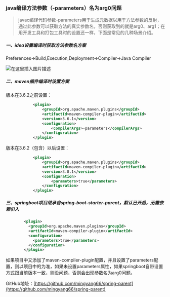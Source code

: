 ### java编译方法参数（-parameters）名为arg0问题

> javac编译代码参数-parameters用于生成元数据以用于方法参数的反射，通过此参数可以获取方法的真实参数名，否则获取到的就是arg0、arg1；在用开发工具和打包工具时的设置还一样，下面是常见的几种场景介绍。

##### 一、idea设置编译时获取方法参数名方案

Preferences->Build,Execution,Deployment->Compiler->Java Compiler

![在这里插入图片描述](https://img-blog.csdnimg.cn/b4d4d28fde384c9491469571f37ae245.png)

##### 二、maven插件编译时设置方案

版本在3.6.2之前设置：

```xml
            <plugin>
                <groupId>org.apache.maven.plugins</groupId>
                <artifactId>maven-compiler-plugin</artifactId>
                <version>3.6.1</version>
                <configuration>
                    <compilerArgs>-parameters</compilerArgs>
                </configuration>
            </plugin>
```

版本在3.6.2（包含）以后设置：

```xml
            <plugin>
                <groupId>org.apache.maven.plugins</groupId>
                <artifactId>maven-compiler-plugin</artifactId>
                <version>3.8.1</version>
                <configuration>
                    <parameters>true</parameters>
                </configuration>
            </plugin>
```

##### 三、springboot项目继承自spring-boot-starter-parent，默认已开启，无需依赖引入

```xml
        <plugin>
          <groupId>org.apache.maven.plugins</groupId>
          <artifactId>maven-compiler-plugin</artifactId>
          <configuration>
            <parameters>true</parameters>
          </configuration>
        </plugin>
```

如果项目中又添加了maven-compiler-plugin配置，并且设置了parameters配置，则以项目中的为准，如果未设置parameters属性，如果springboot自带设置方式跟当前版本一致，则没问题，否则会出现参数名为arg0问题。

GitHub地址：[https://github.com/mingyang66/spring-parent](https://github.com/mingyang66/spring-parent)